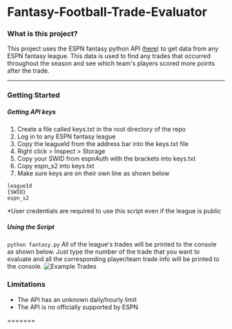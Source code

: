 # Fantasy-Football-Trade-Evaluator
### What is this project?
This project uses the ESPN fantasy python API ([here](https://github.com/cwendt94/espn-api)) to get data from any ESPN fantasy league. This data is used to find any trades that occurred throughout the season and see which team's players scored more points after the trade.

----
### Getting Started
##### Getting API keys

 1. Create a file called keys.txt in the root directory of the repo
 2. Log in to any ESPN fantasy league
 3. Copy the leagueId from the address bar into the keys.txt file 
 4. Right click > Inspect > Storage
 5. Copy your SWID from espnAuth with the brackets into keys.txt
 6. Copy espn_s2 into keys.txt
 7. Make sure keys are on their own line as shown below
 ```
leagueId
{SWID}
espn_s2 
 ```
 *User credentials are required to use this script even if the league is public
 ##### Using the Script
 `python fantasy.py`
 All of the league's trades will be printed to the console as shown below. Just type the number of the trade that you want to evaluate and all the corresponding player/team trade info will be printed to the console.
 ![Example Trades](https://i.imgur.com/uGHOVEl.png)
 ### Limitations
 
 - The API has an unknown daily/hourly limit
 - The API is no officially supported by ESPN

=======
